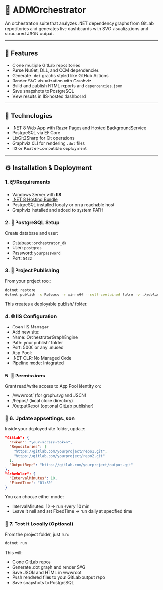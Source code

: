 # 🧠 ADMOrchestrator

An orchestration suite that analyzes .NET dependency graphs from GitLab repositories and generates live dashboards with SVG visualizations and structured JSON output.

---

## 🚀 Features

- Clone multiple GitLab repositories
- Parse NuGet, DLL, and COM dependencies
- Generate `.dot` graphs styled like GitHub Actions
- Render SVG visualization with Graphviz
- Build and publish HTML reports and `dependencies.json`
- Save snapshots to PostgreSQL
- View results in IIS-hosted dashboard

---

## 🔧 Technologies

- .NET 8 Web App with Razor Pages and Hosted BackgroundService
- PostgreSQL via EF Core
- LibGit2Sharp for Git operations
- Graphviz CLI for rendering `.dot` files
- IIS or Kestrel-compatible deployment

---

## ⚙️ Installation & Deployment

### 1. 📦 Requirements

- Windows Server with **IIS**
- [.NET 8 Hosting Bundle](https://aka.ms/dotnet-hosting)
- PostgreSQL installed locally or on a reachable host
- Graphviz installed and added to system PATH

### 2. 🔐 PostgreSQL Setup

Create database and user:

- Database: `orchestrator_db`
- User: `postgres`
- Password: `yourpassword`
- Port: `5432`

### 3. 🧱 Project Publishing

From your project root:

```bash
dotnet restore
dotnet publish -c Release -r win-x64 --self-contained false -o ./publish
```

This creates a deployable publish/ folder.

### 4. 🌐 IIS Configuration

- Open IIS Manager
- Add new site:
- Name: OrchestratorGraphEngine
- Path: your publish/ folder
- Port: 5000 or any unused
- App Pool:
- .NET CLR: No Managed Code
- Pipeline mode: Integrated

### 5. 🔏 Permissions

Grant read/write access to App Pool identity on:
- /wwwroot/ (for graph.svg and JSON)
- /Repos/ (local clone directory)
- /OutputRepo/ (optional GitLab publisher)

### 🔐 6. Update appsettings.json
Inside your deployed site folder, update:

```json
"GitLab": {
  "Token": "your-access-token",
  "Repositories": [
    "https://gitlab.com/yourproject/repo1.git",
    "https://gitlab.com/yourproject/repo2.git"
  ],
  "OutputRepo": "https://gitlab.com/yourproject/output.git"
},
"Scheduler": {
  "IntervalMinutes": 10,
  "FixedTime": "01:30"
}
```

You can choose either mode:
- IntervalMinutes: 10 → run every 10 min
- Leave it null and set FixedTime → run daily at specified time

### 🧠 7. Test it Locally (Optional)
From the project folder, just run:

```bash
dotnet run
```

This will:
- Clone GitLab repos
- Generate .dot graph and render SVG
- Save JSON and HTML in wwwroot
- Push rendered files to your GitLab output repo
- Save snapshots to PostgreSQL
